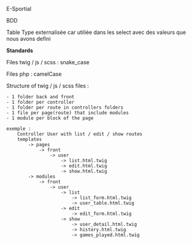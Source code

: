 E-Sportial


BDD

Table Type externalisée car utiliée dans les select avec des valeurs que nous avons defini  

**Standards**

Files twig / js / scss : snake_case

Files php : camelCase

Structure of twig / js / scss files :

    - 1 folder back and front
    - 1 folder per controller
    - 1 folder per route in controllers folders    
    - 1 file per page(route) that include modules
    - 1 module per block of the page
    
    exemple :
        Controller User with list / edit / show routes
        templates
            -> pages
                -> front
                    -> user
                        -> list.html.twig
                        -> edit.html.twig
                        -> show.html.twig
            -> modules
                -> front
                    -> user
                        -> list
                            -> list_form.html.twig
                            -> user_table.html.twig
                        -> edit
                            -> edit_form.html.twig
                        -> show
                            -> user_detail.html.twig
                            -> history.html.twig
                            -> games_played.html.twig
                           
